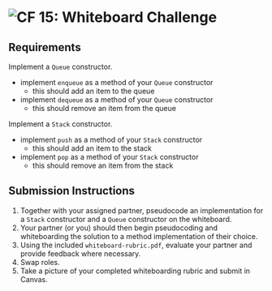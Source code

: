 ![CF](https://camo.githubusercontent.com/70edab54bba80edb7493cad3135e9606781cbb6b/687474703a2f2f692e696d6775722e636f6d2f377635415363382e706e67) 15: Whiteboard Challenge
===

## Requirements

Implement a `Queue` constructor.

* implement `enqueue` as a method of your `Queue` constructor
  * this should add an item to the queue
* implement `dequeue` as a method of your `Queue` constructor
  * this should remove an item from the queue

Implement a `Stack` constructor.

* implement `push` as a method of your `Stack` constructor
  * this should add an item to the stack
* implement `pop` as a method of your `Stack` constructor
  * this should remove an item from the stack

## Submission Instructions

1. Together with your assigned partner, pseudocode an implementation for a `Stack` constructor and a `Queue` constructor on the whiteboard.
1. Your partner (or you) should then begin pseudocoding and whiteboarding the solution to a method implementation of their choice.
1. Using the included `whiteboard-rubric.pdf`, evaluate your partner and provide feedback where necessary.
1. Swap roles.
1. Take a picture of your completed whiteboarding rubric and submit in Canvas.